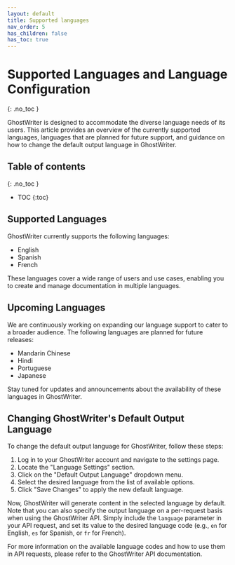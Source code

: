 ```yaml
---
layout: default
title: Supported languages
nav_order: 5
has_children: false
has_toc: true
---
```


# Supported Languages and Language Configuration
{: .no_toc }

GhostWriter is designed to accommodate the diverse language needs of its users. This article provides an overview of the currently supported languages, languages that are planned for future support, and guidance on how to change the default output language in GhostWriter.

## Table of contents
{: .no_toc }

- TOC
{:toc}

## Supported Languages

GhostWriter currently supports the following languages:

- English
- Spanish
- French

These languages cover a wide range of users and use cases, enabling you to create and manage documentation in multiple languages.

## Upcoming Languages

We are continuously working on expanding our language support to cater to a broader audience. The following languages are planned for future releases:

- Mandarin Chinese
- Hindi
- Portuguese
- Japanese

Stay tuned for updates and announcements about the availability of these languages in GhostWriter.

## Changing GhostWriter's Default Output Language

To change the default output language for GhostWriter, follow these steps:

1. Log in to your GhostWriter account and navigate to the settings page.
2. Locate the "Language Settings" section.
3. Click on the "Default Output Language" dropdown menu.
4. Select the desired language from the list of available options.
5. Click "Save Changes" to apply the new default language.

Now, GhostWriter will generate content in the selected language by default. Note that you can also specify the output language on a per-request basis when using the GhostWriter API. Simply include the `language` parameter in your API request, and set its value to the desired language code (e.g., `en` for English, `es` for Spanish, or `fr` for French).

For more information on the available language codes and how to use them in API requests, please refer to the GhostWriter API documentation.
